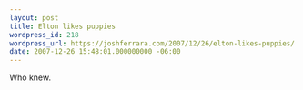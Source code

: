 ```yaml
---
layout: post
title: Elton likes puppies
wordpress_id: 218
wordpress_url: https://joshferrara.com/2007/12/26/elton-likes-puppies/
date: 2007-12-26 15:48:01.000000000 -06:00
---
```

<!--Mime Type of File is image/jpeg --><div><a href="https://joshferrara.com/wp-photos/20071226-154801-1.jpg"><img src="https://joshferrara.com/wp-photos/thumb.20071226-154801-1.jpg" alt="" /></a></div> Who knew.
